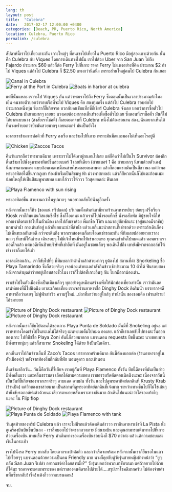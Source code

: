 ```yaml
---
lang: th
layout: post
title:  "Culebra"
date:   2017-02-17 12:00:00 +0400
categories: [Beach, PR, Puerto Rico, North America]
location: Culebra, Puerto Rico
permalink: /culebra
---
```


สัปดาห์นี้เราไปเที่ยวเกาะกัน เกาะใหญ่ๆ ที่คนเขาไปเที่ยวใน Puerto Rico มีอยู่สองเกาะด้วยกัน นั่นคือ Culebra กับ Viques โดยการเดินทางไปนั้น เราไปด้วย Uber จาก San Juan ไปถึง Fajardo ประมาณ $60 แล้วก็ต่อ Ferry ไปที่เกาะ ราคา Ferry ไม่แพงอย่างที่คิด ประมาณ $2 ถ้าไป Viques แต่ถ้าไป Culebra ก็ $2.50 แพงกว่านิดนึง เพราะส่วนใหญ่คนไป Culebra กันเยอะ

<div class="post-image">
    <img src="/img/culebra/culebra-canal.jpg" alt="Canal in Culebra" />
</div>

<div class="post-image post-image--split">
    <img src="/img/culebra/culebra-ferry.jpg" alt="Ferry at the Port in Culebra" />
    <img src="/img/culebra/culebra-boats.jpg" alt="Boats in harbor at culebra" />
</div>

แต่ก็นั่นแหละ เราจะไป Viques กัน แต่ว่าพอเราไปถึง Ferry ซึ่งตอนนั้นเป็นเวลาประมาณห้าโมงเย็น คนขายตั๋วบอกว่ารอบเรือที่จะไป Viques คือ สองทุ่มครึ่ง แต่ถ้าไป Culebra รอบต่อไปประมาณหนึ่งทุ่ม ซึ่งเราก็ขี้เกียจรอ บวกกับคนขับแท็กซี่ก็เชียร์ Culebra จังเลย บอกว่าการซื้อตั๋วไป Culebra มันยากมากๆ เลยนะ นางเคยต้องมากางเต็นท์รอเพื่อซื้อตั๋วไปเลย ซึ่งตอนที่เราซื้อตั๋ว มันก็ไม่ได้ยากแบบนาง (สงสัยเราโชคดี) ก็เลยอะเคจบที่ Culebra หนึ่งไม่ต้องรอนาน สอง..ฉันอยากเห็นไอ้ที่นางพร่ำบอกว่าบีชมันสวยมากๆ เลยนะแกร์ มันเป็นยังไง

เอาละเราข้ามการต่อคิวที่ Ferry ลงเรือ และข้ามไปที่เกาะ เพราะมันมืดและมองไม่เห็นอะไรอยู่ดี

<div class="post-image post-image--split">
    <img src="/img/culebra/culebra-hen.jpg" alt="Chicken" />
    <img src="/img/culebra/culebra-zacco.jpg" alt="Zaccos Tacos" />
</div>

คืนวันแรกถือว่าทรมานดีมาก เพราะเราไม่ได้เอาฟูกนอนไปเลย แต่ก็คิดว่าไม่เป็นไร Survivor ต้องถึก ตื่นเช้ามาไปนั่งดูพระอาทิตย์ขึ้นสวยเบอร์ 1 เลยทีเดียว (สวยเบอร์ 1 คือ สวยมากๆ นิยามด้วยตัวเอง) นึกภาพตามนะคะ แบบก้อนเมฆเหมือนสายไหมลอยละลานตา แล้วก็ตอนแรกมันเป็นสีขาวนะ แต่ว่าพอพระอาทิตย์ไต่ขึ้นจากภูเขา ท้องฟ้าเริ่มเป็นสีชมพู ฟ้า ม่วงพาสเทลอ่ะ แล้วก็สีพวกนั้นก็ไปแตะก้อนเมฆน้อยใหญ่ให้เป็นสีชมพูพาสเทล แบบโอ้วววโห้ววว วิวสุดยอดอ่ะ ฟินเลย

<div class="post-image">
    <img src="/img/culebra/culebra-beach.jpg" alt="Playa Flamenco with sun rising" />
    <p class="post-image-caption">พระอาทิตย์ขึ้น สวยงามกว่าในรูปมากๆ จนอยากกลับไปนั่งดูอีกครั้ง</p>
</div>

หลังจากนั้นเราก็หิว (ของแน่ ทริปแดก) บริเวณตั้งเต้นท์เขามีพวกร้านอาหารหยิบๆ ย่อยๆ ฝรั่งเรียก Kiosk เราก็กินแซนวิสแฮมชีสไข่ ซึ่งก็โอเคนะ แล้วเราก็ไปนั่งรอแท็กซี่ นั่งรอสักพัก มีผู้ชายใจดีให้พวกเราติดรถเข้าไปในตัวเมือง เลยไปกับเขาด้วย พี่แกชื่อ Tim แกมาอยู่สักพักแระ (อยู่ขนาดมีรถขับ) แกมาดำน้ำ กางเต้นท์อยู่ แล้วก็แกแนะนำที่ดำน้ำ แล้วแกก็แนะนำสถานที่เช่ารถด้วย เพราะถ้าเดินก็คงไม่เห็นทะเลกันพอดี กว่าจะเดินถึง พวกเราสองคนก็เลยโอเคเช่ารถละกัน พี่ทิมเลยปล่อยพวกเราลงแถวๆ ที่เขามีให้เช่ารถ เดินรอบๆ ไม่มีเจ้าไหนมีรถให้เช่าเลยแหะ ทุกคนเช่ากันไปหมดแล้ว ตอนแรกเราถอดใจแล้ว แต่พอดีเห็นป้ายบริษัทที่เช่าอีกที่ มันอยู่ในซอยเล็กๆ พอเดินไปถึง เขายังมีพวกรถกอล์ฟให้เช่า เราก็เลยได้เช่า

เอาละมีรถแล้ว...เราก็ขับไปที่ๆ พี่ทิมบอกว่าดำน้ำแล้วสวยมากๆ ยูต้องไป สถานที่ดำ Snorkeling ชื่อ Playa Tamarindo ซึ่งก็สวยจริงๆ เจอน้องเต่าทะเลกำลังกินข้าวเช้าประมาณ 10 ตัวได้ ฟินรอบสอง หลังจากดำผุดดำว่ายอยู่เกือบสองชั่วโมง เราก็ไปต่อที่เกาะอื่นๆ กัน โบกมือลาน้องเต่า..

เราเข้าไปในตัวเมืองซึ่งเป็นเมืองเล็กๆ ทุกอย่างดูเหมือนสร้างเพื่อให้นักท่องเที่ยวเท่านั้น เราว่ามันลดเสน่ห์ของที่นี่ไปนิดนึง เอาละเกือบเที่ยง เราเจอร้านอาหารชื่อ Dinghy Dock ติดริมน้ำ บรรยากาศดี อาหารถือว่าเฉยๆ ไม่ฟูฟ่าเท่าวิว ความรู้ใหม่...ปลาที่มาว่ายอยู่ใกล้ๆ ท่าน้ำนั้น ของชอบคือ เฟรนฟราย! โอ้วมายยย

<div class="post-image post-image--split">
    <img src="/img/culebra/culebra-relaxing.jpg" alt="Picture of Dinghy Dock restaurant" />
    <img src="/img/culebra/culebra-flower.jpg" alt="Picture of Dinghy Dock restaurant" />
</div>
<div class="post-image">
    <img src="/img/culebra/culebra-meow.jpg" alt="Picture of Dinghy Dock restaurant" />
</div>

หลังจากนั้นเราก็ขับไปตอนใต้ของเกาะ Playa Punta de Soldado มันมีที่ Snokeling อยู่นะ แต่เราหาทางโดดเข้าไปในทะเลไม่ได้จริงๆ เม่นทะเลเต็มไปหมด อดเลย. แล้วก็เราเลยขับไปทางตะวันออกของเกาะ ไปที่บีชชื่อ Playa Zoni อันนี้ก็สวยมากกก แบรนดอน requests บีชนี้นะคะ นางชอบมาก มีทั้งทรายนุ่มๆ แล้วก็สามารถ Snokeling ได้ด้วย ยิงปืนนัดเดียว.

ตกเย็นเราไปกินข้าวเย็นที่ Zaco’s Tacos บรรยากาศร้านดีมาก อันนี้ต้องบอกต่อ (ร้านอาหารอยู่ในตัวเมืองค่ะ) หลังจากท้องอิ่มก็กลับที่พัก นอนดูดาว และเข้านอน

ตื่นเช้ามาอีกวัน...วันนี้คือวันที่ขี้เกียจ เราอยู่กันที่ Playa Flamenco ทั้งวัน บีชนี้ดีตรงที่มันเป็นอ่าว มีทั้งคลื่นแรง และคลื่นธรรมดา เลือกได้ตามความชอบ เราขอรวบรัดตัดตอนนิดนึงนะคะ เนื่องจากวันนี้เป็นวันที่ขี้เกียจของพวกเราจริงๆ อาบแดด อาบฝน ทั้งวัน และไปดูพระอาทิตย์ตกดินที่ Krusty Krab (ร้านปิด) แต่วิวของเขาสวยมาก เป็นสถานที่ดูพระอาทิตย์ตกดินที่เจ๋งมาก ระหว่างทางขึ้นไปก็ไม่ใช่เล่นๆ ถ้ายิ่งขับรถกอล์ฟแล้วด้วยนะ เสียวรถหงายหลังเพราะทางชันมาก ถ้าเดินไปแนะนำว่าใส่รองเท้าดีๆ นะคะ โน Flip flop

<div class="post-image">
    <img src="/img/culebra/culebra-krabby-patty.jpg" alt="Picture of Dinghy Dock restaurant" />
</div>
<div class="post-image post-image--split">
    <img src="/img/culebra/culebra-climbing.jpg" alt="Playa Punta de Soldado" />
    <img src="/img/culebra/culebra-tank.jpg" alt="Playa Flamenco with tank" />
</div>

วันสุดท้ายของทริป Culebra แล้ว เราจะไม่มีรถแล้วต้องเดินล้าววว เรากินอาหารเช้าที่ La Pista นั่งดูเครื่องบินบินขึ้นบินลง - เราลืมบอกไปว่าตรงกลางเกาะ มีสนามบิน และคุณสามารถเดินทางไปที่เกาะด้วยเครื่องบิน แทนเรือ Ferry ค่าเดินทางของเครื่องบินรอบนึงก็ $70 กว่าค่ะ แล้วแต่ความชอบและเงินในกระเป๋า

เราไปนั่งรอ Ferry ขากลับ โดยเอากระเป๋าต่อคิว และกว่าเรือจะพร้อม หลังจากนั้นเราก็ยืนรอในแถวไปเรื่อยๆๆ แบรนดอนด้วยความเป็นคน Friendly มาก นางก็คุยกับคู่วัยรุ่นชายหญิงข้างหน้าว่า “ยูๆ กลับ San Juan รึเปล่า อยากแชร์ค่าโดยสารมั๊ย?” วัยรุ่นบอกว่าพวกเขาขับรถมา แต่ถ้าอยากไปด้วยก็ได้นะ รถอาจจะแคบเพราะของ แต่เราสองคนติดรถไปด้วยได้....สรุปเราโชคดีมากครับ ไม่ต้องจ่ายค่าแท็กซี่ขากลับ! เริ่ด! แต้งกิ้ววววแบรนดอน!

จบ.
